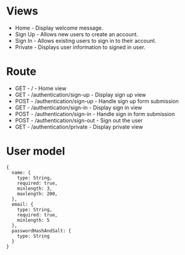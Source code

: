 # Views

- Home - Display welcome message.
- Sign Up - Allows new users to create an account.
- Sign In - Allows existing users to sign in to their account.
- Private - Displays user information to signed in user.

# Route

- GET - / - Home view
- GET - /authentication/sign-up - Display sign up view
- POST - /authentication/sign-up - Handle sign up form submission
- GET - /authentication/sign-in - Display sign in view
- POST - /authentication/sign-in - Handle sign in form submission
- POST - /authentication/sign-out - Sign out the user
- GET - /authentication/private - Display private view

# User model

```
{
  name: {
    type: String,
    required: true,
    minlength: 3,
    maxlength: 200,
  },
  email: {
    type: String,
    required: true,
    minlength: 5
  },
  passwordHashAndSalt: {
    type: String
  }
}
```
